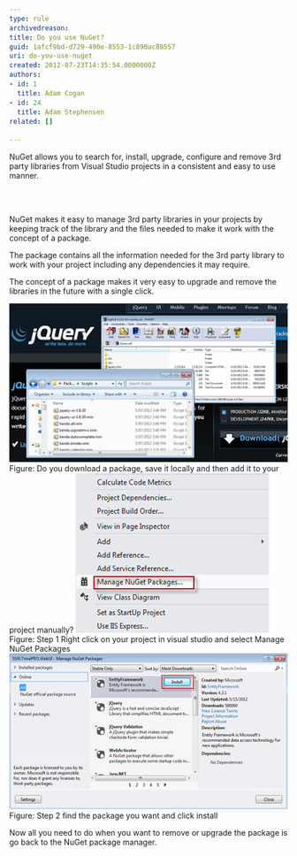 ```yaml
---
type: rule
archivedreason: 
title: Do you use NuGet?
guid: 1afcf9bd-d729-490e-8553-1c890ac88557
uri: do-you-use-nuget
created: 2012-07-23T14:35:54.0000000Z
authors:
- id: 1
  title: Adam Cogan
- id: 24
  title: Adam Stephensen
related: []

---
```



<p>NuGet allows you to search for, install, upgrade, configure and remove 3rd party libraries from Visual Studio projects in a consistent and easy to use manner.</p>
<br><excerpt class='endintro'></excerpt><br>
<p>NuGet makes it easy to manage 3rd party libraries in your projects by keeping track of the library and the files needed to make it work with the concept of a package.</p>
<p>The package contains all the information needed for the 3rd party library to work with your project including any dependencies it may require.</p>
<p>The concept of a package makes it very easy to upgrade and remove the libraries in the future with a single click.</p>
<img class="ms-rteCustom-ImageArea" alt="NuGet" src="NuGet-bad-1.jpg" /> <span class="ms-rteCustom-FigureBad">Figure: Do you download a package, save it locally and then add it to your project manually?</span> <img class="ms-rteCustom-ImageArea" alt="NuGet" src="NuGet-good-1.jpg" /> <span class="ms-rteCustom-FigureGood">Figure: Step 1 Right click on your project in visual studio and select Manage NuGet Packages</span> <img class="ms-rteCustom-ImageArea" alt="NuGet" src="NuGet-good-2.jpg" /> <span class="ms-rteCustom-FigureGood">Figure: Step 2 find the package you want and click install</span> <p>Now all you need to do when you want to remove or upgrade the package is go back to the NuGet package manager.</p>


